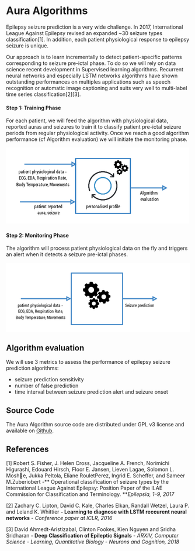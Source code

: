 # Aura Algorithms

Epilepsy seizure prediction is a very wide challenge. In 2017, International League Against Epilepsy revised an expanded ~30 seizure types classification\[1\]. In addition, each patient physiological response to epilepsy seizure is unique.

Our approach is to learn incrementally to detect patient-specific patterns corresponding to seizure pre-ictal phase. To do so we will rely on data science recent development in Supervised learning algorithms. Recurrent neural networks and especially LSTM networks algorithms have shown outstanding performances on multiples applications such as speech recognition or automatic image captioning and suits very well to multi-label time series classification\[2\]\[3\].



#### Step 1: Training Phase

For each patient, we will feed the algorithm with physiological data, reported auras and seizures to train it to classify patient pre-ictal seizure periods from regular physiological activity.  Once we reach a good algorithm performance \(cf Algorithm evaluation\) we will initiate the monitoring phase.

![](/assets/auraalgorithmstrainingarchitecture.png)

#### Step 2: Monitoring Phase

The algorithm will process patient physiological data on the fly and triggers an alert when it detects a seizure pre-ictal phases.

![](/assets/auraalgorithmsmonitoringarchitecture.png)

## Algorithm evaluation

We will use 3 metrics to assess the performance of epilepsy seizure prediction algorithms:

* seizure prediction sensitivity
* number of false prediction
* time interval between seizure prediction alert and seizure onset

## Source Code

The Aura Algorithm source code are distributed under GPL v3 license and available on [Github](https://github.com/Aura-healthcare/Aura_gitbook).

## References

\[1\] Robert S. Fisher, J. Helen Cross, Jacqueline A. French, Norimichi Higurashi, Edouard Hirsch, Floor E. Jansen, Lieven Lagae, Solomon L. Moshe, Jukka Peltola, Eliane RouletPerez, Ingrid E. Scheffer, and Sameer M.Zuberiobert  -** Operational classification of seizure types by the International League Against Epilepsy: Position Paper of the ILAE Commission for Classification and Terminology. **_Epilepsia, 1–9, 2017_

\[2\] Zachary C. Lipton, David C. Kale, Charles Elkan, Randall Wetzel, Laura P. and Leland K. Whittier **- Learning to diagnose with LSTM reccurent neural networks** - _Conference paper at ICLR, 2016_

\[3\] David Ahmedt-Aristizabal, Clinton Fookes, Kien Nguyen and Sridha Sridharan **-  Deep Classification of Epileptic Signals** - _ARXIV, Computer Science - Learning, Quantitative Biology - Neurons and Cognition, 2018_
